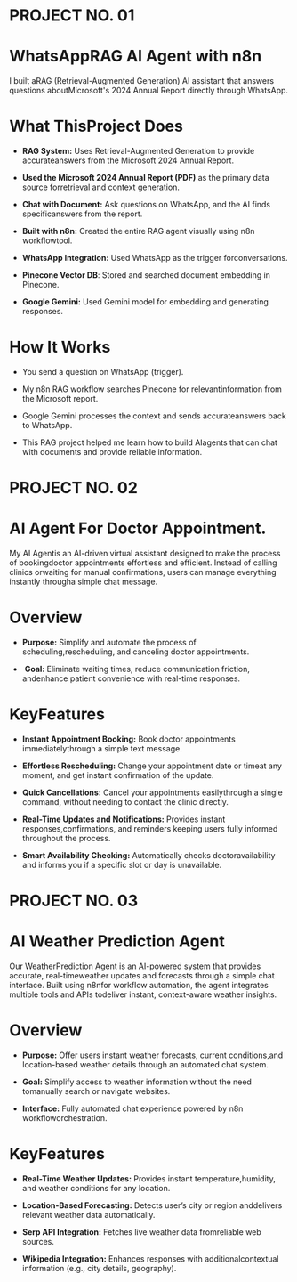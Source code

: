 # **PROJECT NO. 01**
# **WhatsAppRAG AI Agent with n8n**

I built aRAG (Retrieval-Augmented Generation) AI assistant that answers questions aboutMicrosoft's 2024 Annual Report directly through WhatsApp.

# **What ThisProject Does**

- **RAG System:** Uses Retrieval-Augmented Generation to provide accurateanswers from the Microsoft 2024 Annual Report.

- **Used the Microsoft 2024 Annual Report (PDF)** as the primary data source forretrieval and context generation.

- **Chat with Document:** Ask questions on WhatsApp, and the AI finds specificanswers from the report.

- **Built with n8n:** Created the entire RAG agent visually using n8n workflowtool.

- **WhatsApp Integration:** Used WhatsApp as the trigger forconversations.

- **Pinecone Vector DB**: Stored and searched document embedding in Pinecone.

- **Google Gemini:** Used Gemini model for embedding and generating responses.

# **How It Works**

 - You send a question on WhatsApp (trigger).

- My n8n RAG workflow searches Pinecone for relevantinformation from the Microsoft report.

- Google Gemini processes the context and sends accurateanswers back to WhatsApp.

- This RAG project helped me learn how to build AIagents that can chat with documents and provide reliable information.




# **PROJECT NO. 02**
# **AI Agent For Doctor Appointment.**

My AI Agentis an AI-driven virtual assistant designed to make the process of bookingdoctor appointments effortless and efficient. Instead of calling clinics orwaiting for manual confirmations, users can manage everything instantly througha simple chat message.

# **Overview**
- **Purpose:** Simplify and automate the process of scheduling,rescheduling, and canceling doctor appointments.

-  **Goal:** Eliminate waiting times, reduce communication friction, andenhance patient convenience with real-time responses.

# **KeyFeatures**

- **Instant Appointment Booking:** Book doctor appointments immediatelythrough a simple text message.

- **Effortless Rescheduling:** Change your appointment date or timeat any moment, and get instant confirmation of the update.

- **Quick Cancellations:** Cancel your appointments easilythrough a single command, without needing to contact the clinic directly.

- **Real-Time Updates and Notifications:** Provides instant responses,confirmations, and reminders keeping users fully informed throughout the process.

- **Smart Availability Checking:** Automatically checks doctoravailability and informs you if a specific slot or day is unavailable.




# **PROJECT NO. 03**
# **AI Weather Prediction Agent**

Our WeatherPrediction Agent is an AI-powered system that provides accurate, real-timeweather updates and forecasts through a simple chat interface. Built using n8nfor workflow automation, the agent integrates multiple tools and APIs todeliver instant, context-aware weather insights.

# **Overview**

- **Purpose:** Offer users instant weather forecasts, current conditions,and location-based weather details through an automated chat system.

- **Goal:** Simplify access to weather information without the need tomanually search or navigate websites.

- **Interface:** Fully automated chat experience powered by n8n workfloworchestration.

# **KeyFeatures**

- **Real-Time Weather Updates:** Provides instant temperature,humidity, and weather conditions for any location.

- **Location-Based Forecasting:** Detects user’s city or region anddelivers relevant weather data automatically.

- **Serp API Integration:** Fetches live weather data fromreliable web sources.

- **Wikipedia Integration:** Enhances responses with additionalcontextual information (e.g., city details, geography).
